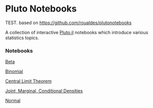 # Pluto Notebooks

TEST. based on https://github.com/roualdes/plutonotebooks

A collection of interactive [Pluto.jl](https://github.com/fonsp/Pluto.jl) notebooks which introduce various statistics topics.

### Notebooks

[Beta](https://mybinder.org/v2/gh/kfgarrity/plutonotebooks/main?urlpath=pluto/open?path=/home/jovyan/notebooks/beta.jl)

[Binomial](https://mybinder.org/v2/gh/kfgarrity/plutonotebooks/main?urlpath=pluto/open?path=/home/jovyan/notebooks/binomial.jl)


[Central Limit Theorem](https://mybinder.org/v2/gh/kfgarrity/plutonotebooks/main?urlpath=pluto/open?path=/home/jovyan/notebooks/clt.jl)


[Joint, Marginal, Conditional Densities](https://mybinder.org/v2/gh/kfgarrity/plutonotebooks/main?urlpath=pluto/open?path=/home/jovyan/notebooks/jointmarginalconditionaldensities.jl)

[Normal](https://mybinder.org/v2/gh/kfgarrity/plutonotebooks/main?urlpath=pluto/open?path=/home/jovyan/notebooks/normal.jl)

